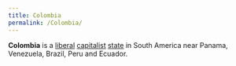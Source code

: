 ```yaml
---
title: Colombia
permalink: /Colombia/
---
```


**Colombia** is a [liberal](Liberalism.md "wikilink")
[capitalist](Capitalism.md "wikilink") [state](List_of_States.md "wikilink")
in South America near Panama, Venezuela, Brazil, Peru and Ecuador.